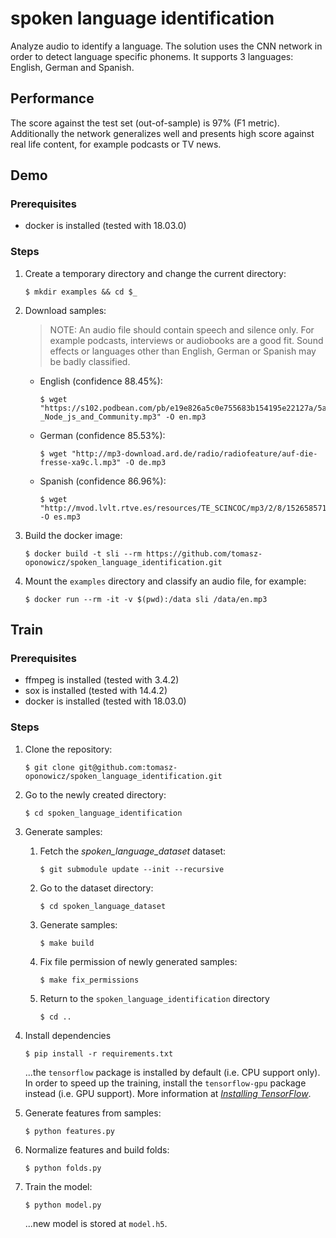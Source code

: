 # spoken language identification

Analyze audio to identify a language.
The solution uses the CNN network in order to detect language specific phonems.
It supports 3 languages: English, German and Spanish.

## Performance

The score against the test set (out-of-sample) is 97% (F1 metric). Additionally the network generalizes well and presents high score against real life content, for example podcasts or TV news.

## Demo

### Prerequisites

* docker is installed (tested with 18.03.0)

### Steps

1. Create a temporary directory and change the current directory:

       $ mkdir examples && cd $_
1. Download samples:
    > NOTE: An audio file should contain speech and silence only. For example podcasts, interviews or audiobooks are a good fit. Sound effects or languages other than English, German or Spanish may be badly classified.
    * English (confidence 88.45%):

          $ wget "https://s102.podbean.com/pb/e19e826a5c0e755683b154195e22127a/5afe956e/data1/fs145/862611/uploads/039_jsAir_-_Node_js_and_Community.mp3" -O en.mp3
    * German (confidence 85.53%):

          $ wget "http://mp3-download.ard.de/radio/radiofeature/auf-die-fresse-xa9c.l.mp3" -O de.mp3
    * Spanish (confidence 86.96%):

          $ wget "http://mvod.lvlt.rtve.es/resources/TE_SCINCOC/mp3/2/8/1526585716282.mp3" -O es.mp3
1. Build the docker image:

       $ docker build -t sli --rm https://github.com/tomasz-oponowicz/spoken_language_identification.git
1. Mount the `examples` directory and classify an audio file, for example:

       $ docker run --rm -it -v $(pwd):/data sli /data/en.mp3

## Train

### Prerequisites

* ffmpeg is installed (tested with 3.4.2)
* sox is installed (tested with 14.4.2)
* docker is installed (tested with 18.03.0)

### Steps

1. Clone the repository:

       $ git clone git@github.com:tomasz-oponowicz/spoken_language_identification.git
1. Go to the newly created directory:

       $ cd spoken_language_identification
1. Generate samples:
    1. Fetch the *spoken_language_dataset* dataset:
    
           $ git submodule update --init --recursive
    1. Go to the dataset directory:

           $ cd spoken_language_dataset
    1. Generate samples:

           $ make build
    1. Fix file permission of newly generated samples:
    
           $ make fix_permissions
    1. Return to the `spoken_language_identification` directory

           $ cd ..
1. Install dependencies

       $ pip install -r requirements.txt
    ...the `tensorflow` package is installed by default (i.e. CPU support only). In order to speed up the training, install the `tensorflow-gpu` package instead (i.e. GPU support). More information at [*Installing TensorFlow*](https://www.tensorflow.org/install/install_linux).
1. Generate features from samples:

       $ python features.py
1. Normalize features and build folds:

       $ python folds.py
1. Train the model:
       
       $ python model.py
    ...new model is stored at `model.h5`.
